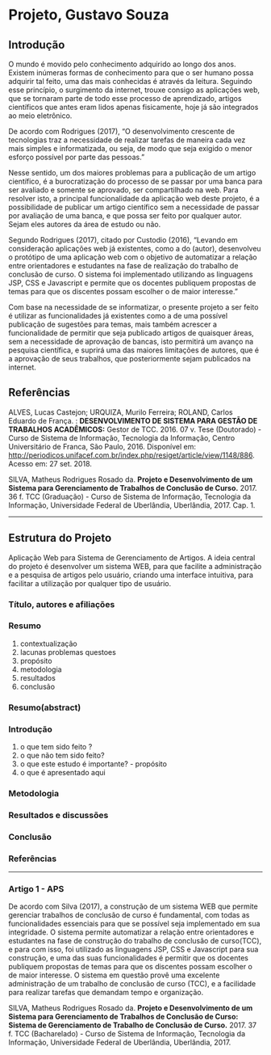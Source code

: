 # Projeto, Gustavo Souza

## Introdução

<p>O mundo é movido pelo conhecimento adquirido ao longo dos anos. Existem inúmeras formas de conhecimento para que o ser humano possa adquirir tal feito, uma das mais conhecidas é através da leitura. Seguindo esse princípio, o surgimento da internet, trouxe consigo as aplicações web, que se tornaram parte de todo esse processo de aprendizado, artigos científicos que antes eram lidos apenas fisicamente, hoje já são integrados ao meio eletrônico.</p>

<p>De acordo com Rodrigues (2017), “O desenvolvimento crescente de tecnologias traz a necessidade de realizar tarefas de maneira cada vez mais simples e informatizada, ou seja, de modo que seja exigido o menor esforço possível por parte das pessoas.”</p>

<p>Nesse sentido, um dos maiores problemas para a publicação de um artigo científico, é a burocratização do processo de se passar por uma banca para ser avaliado e somente se aprovado, ser compartilhado na web. Para resolver isto, a principal funcionalidade da aplicação web deste projeto, é a possibilidade de publicar um artigo científico sem a necessidade de passar por avaliação de uma banca, e que possa ser feito por qualquer autor. Sejam eles autores da área de estudo ou não. </p>

<p>Segundo Rodrigues (2017), citado por Custodio (2016), “Levando em consideração aplicações web já existentes, como a do (autor), desenvolveu o protótipo de uma aplicação web com o objetivo de automatizar a relação entre orientadores e estudantes na fase de realização do trabalho de conclusão de curso. O sistema foi implementado utilizando as linguagens JSP, CSS e Javascript e permite que os docentes publiquem propostas de temas para que os discentes possam escolher o de maior interesse.” </p>

<p>Com base na necessidade de se informatizar, o presente projeto a ser feito é utilizar as funcionalidades já existentes como a de uma possível publicação de sugestões para temas, mais também acrescer a funcionalidade de permitir que seja publicado artigos de quaisquer áreas, sem a necessidade de aprovação de bancas, isto permitirá um avanço na pesquisa científica, e suprirá uma das maiores limitações de autores, que é a aprovação de seus trabalhos, que posteriormente sejam publicados na internet.</p>

## Referências

ALVES, Lucas Castejon; URQUIZA, Murilo Ferreira; ROLAND, Carlos Eduardo de França. : <b>DESENVOLVIMENTO DE SISTEMA PARA GESTÃO DE TRABALHOS ACADÊMICOS:</b> Gestor de TCC. 2016. 07 v. Tese (Doutorado) - Curso de Sistema de Informação, Tecnologia da Informação, Centro Universitário de Franca, São Paulo, 2016. Disponível em: <http://periodicos.unifacef.com.br/index.php/resiget/article/view/1148/886>. Acesso em: 27 set. 2018.

SILVA, Matheus Rodrigues Rosado da. <b>Projeto e Desenvolvimento de um Sistema para Gerenciamento de Trabalhos de Conclusão de Curso.</b> 2017. 36 f. TCC (Graduação) - Curso de Sistema de Informação, Tecnologia da Informação, Universidade Federal de Uberlândia, Uberlândia, 2017. Cap. 1.


________________________________________________________________________________________________________________________________________
## Estrutura do Projeto
<p>Aplicação Web para Sistema de Gerenciamento de Artigos. A ideia central do projeto é desenvolver um sistema WEB, para que facilite a administração e a pesquisa de artigos pelo usuário, criando uma interface intuitiva, para facilitar a utilização por qualquer tipo de usuário.</p>
 
### Título, autores e afiliações
### Resumo 
1. contextualização
2. lacunas problemas questoes
3. propósito
4. metodologia
5. resultados
6. conclusão
### Resumo(abstract)
### Introdução
1. o que tem sido feito ?
2. o que não tem sido feito?
3. o que este estudo é importante? - propósito
4. o que é apresentado aqui
### Metodologia
### Resultados e discussões
### Conclusão
### Referências


________________________________________________________________________________________________________________________________________
### Artigo 1 - APS
De acordo com Silva (2017), a construção de um sistema WEB que permite gerenciar trabalhos de conclusão de curso é fundamental, com todas as funcionalidades essenciais para que se possível seja implementado em sua integridade. O sistema permite automatizar a relação entre orientadores e estudantes na fase de construção do trabalho de conclusão de curso(TCC), e para com isso, foi utilizado as linguagens JSP, CSS e Javascript para sua construção,  e uma das suas funcionalidades é permitir que os docentes publiquem propostas de temas para que os discentes possam escolher o de maior interesse. O sistema em questão provê uma excelente administração de um trabalho de conclusão de curso (TCC), e a facilidade para realizar tarefas que demandam tempo e organização.

SILVA, Matheus Rodrigues Rosado da. **Projeto e Desenvolvimento de um Sistema para Gerenciamento de Trabalhos de Conclusão de Curso: Sistema de Gerenciamento de Trabalho de Conclusão de Curso.** 2017. 37 f. TCC (Bacharelado) - Curso de Sistema de Informação, Tecnologia da Informação, Universidade Federal de Uberlândia, Uberlândia, 2017. 
